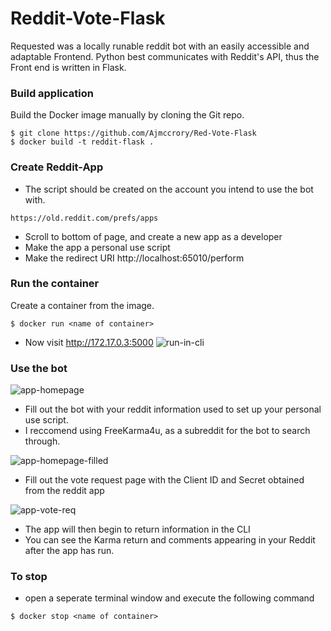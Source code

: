 # Reddit-Vote-Flask
Requested was a locally runable reddit bot with an easily accessible and adaptable Frontend. Python best communicates with Reddit's API, thus the Front end is written in Flask.

### Build application
Build the Docker image manually by cloning the Git repo.
```
$ git clone https://github.com/Ajmccrory/Red-Vote-Flask
$ docker build -t reddit-flask .
```
### Create Reddit-App
* The script should be created on the account you intend to use the bot with.
```
https://old.reddit.com/prefs/apps
```
* Scroll to bottom of page, and create a new app as a developer
* Make the app a personal use script
* Make the redirect URI http://localhost:65010/perform
### Run the container
Create a container from the image.
```
$ docker run <name of container>
```
* Now visit http://172.17.0.3:5000
![run-in-cli](https://user-images.githubusercontent.com/93270610/191367840-6f040530-1265-4449-a601-38a8c3858aad.png)

### Use the bot

![app-homepage](https://user-images.githubusercontent.com/93270610/191361501-282eebf2-729f-43a0-8572-1cdaaaced16a.png)

* Fill out the bot with your reddit information used to set up your personal use script.
* I reccomend using FreeKarma4u, as a subreddit for the bot to search through.

![app-homepage-filled](https://user-images.githubusercontent.com/93270610/191364902-2b3914f1-23d0-4f5a-b65b-72dfb432f6c4.png)

* Fill out the vote request page with the Client ID and Secret obtained from the reddit app

![app-vote-req](https://user-images.githubusercontent.com/93270610/191364934-42a969bf-9775-4591-891e-912ced2bc0d3.png)

* The app will then begin to return information in the CLI
* You can see the Karma return and comments appearing in your Reddit after the app has run.
### To stop
* open a seperate terminal window and execute the following command
```
$ docker stop <name of container>
```


